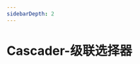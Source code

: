 ```yaml
---
sidebarDepth: 2
---
```

# Cascader-级联选择器

&nbsp;
<ClientOnly>
    <cascader-demo></cascader-demo>
    <cascader-attributes></cascader-attributes>
</ClientOnly>
